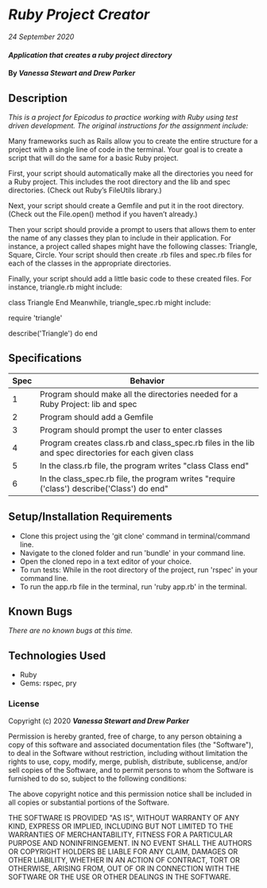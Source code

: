 # _Ruby Project Creator_

_24 September 2020_

#### _Application that creates a ruby project directory_

#### By _**Vanessa Stewart and Drew Parker**_

## Description

_This is a project for Epicodus to practice working with Ruby using test driven development. The original instructions for the assignment include:_

Many frameworks such as Rails allow you to create the entire structure for a project with a single line of code in the terminal. Your goal is to create a script that will do the same for a basic Ruby project.

First, your script should automatically make all the directories you need for a Ruby project. This includes the root directory and the lib and spec directories. (Check out Ruby’s FileUtils library.)

Next, your script should create a Gemfile and put it in the root directory. (Check out the File.open() method if you haven’t already.)

Then your script should provide a prompt to users that allows them to enter the name of any classes they plan to include in their application. For instance, a project called shapes might have the following classes: Triangle, Square, Circle. Your script should then create .rb files and spec.rb files for each of the classes in the appropriate directories.

Finally, your script should add a little basic code to these created files. For instance, triangle.rb might include:

class Triangle
End
Meanwhile, triangle_spec.rb might include:

require 'triangle'

describe('Triangle') do
end

## Specifications
| Spec     | Behavior | 
| -------- | -------- | 
| 1 | Program should make all the directories needed for a Ruby Project: lib and spec | 
| 2 | Program should add a Gemfile | 
| 3 | Program should prompt the user to enter classes |
| 4 | Program creates class.rb and class_spec.rb files in the lib and spec directories for each given class |
| 5 | In the class.rb file, the program writes "class Class end" | 
| 6 | In the class_spec.rb file, the program writes "require ('class') describe('Class') do end" | 

## Setup/Installation Requirements
- Clone this project using the 'git clone' command in terminal/command line.
- Navigate to the cloned folder and run 'bundle' in your command line.
- Open the cloned repo in a text editor of your choice.
- To run tests: While in the root directory of the project, run 'rspec' in your command line.
- To run the app.rb file in the terminal, run 'ruby app.rb' in the terminal.

## Known Bugs
_There are no known bugs at this time._

## Technologies Used
* Ruby
* Gems: rspec, pry

### License
Copyright (c) 2020 **_Vanessa Stewart and Drew Parker_**

Permission is hereby granted, free of charge, to any person obtaining a copy of this software and associated documentation files (the "Software"), to deal in the Software without restriction, including without limitation the rights to use, copy, modify, merge, publish, distribute, sublicense, and/or sell copies of the Software, and to permit persons to whom the Software is furnished to do so, subject to the following conditions:

The above copyright notice and this permission notice shall be included in all copies or substantial portions of the Software.

THE SOFTWARE IS PROVIDED "AS IS", WITHOUT WARRANTY OF ANY KIND, EXPRESS OR IMPLIED, INCLUDING BUT NOT LIMITED TO THE WARRANTIES OF MERCHANTABILITY, FITNESS FOR A PARTICULAR PURPOSE AND NONINFRINGEMENT. IN NO EVENT SHALL THE AUTHORS OR COPYRIGHT HOLDERS BE LIABLE FOR ANY CLAIM, DAMAGES OR OTHER LIABILITY, WHETHER IN AN ACTION OF CONTRACT, TORT OR OTHERWISE, ARISING FROM, OUT OF OR IN CONNECTION WITH THE SOFTWARE OR THE USE OR OTHER DEALINGS IN THE SOFTWARE.
